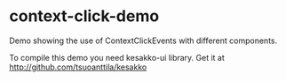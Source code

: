 context-click-demo
==============

Demo showing the use of ContextClickEvents with different components.

To compile this demo you need kesakko-ui library. Get it at http://github.com/tsuoanttila/kesakko

